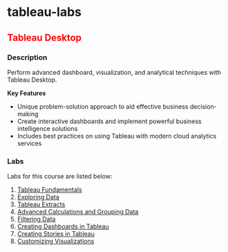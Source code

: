 # tableau-labs


<h2><span style="color:red;">Tableau Desktop</span></h2>

### Description
Perform advanced dashboard, visualization, and analytical techniques with Tableau Desktop.

**Key Features**
- Unique problem-solution approach to aid effective business decision-making
- Create interactive dashboards and implement powerful business intelligence solutions
- Includes best practices on using Tableau with modern cloud analytics services



### Labs

Labs for this course are listed below:

1. [Tableau Fundamentals](lab-guides/md/Lab_1.md)
2. [Exploring Data](lab-guides/md/Lab_2.md)
3. [Tableau Extracts](lab-guides/md/Lab_3.md)
4. [Advanced Calculations and Grouping Data](lab-guides/md/Lab_4.md)
5. [Filtering Data](lab-guides/md/Lab_5.md)
6. [Creating Dashboards in Tableau](lab-guides/md/Lab_6.md)
7. [Creating Stories in Tableau](lab-guides/md/Lab_7.md)
8. [Customizing Visualizations](lab-guides/md/Lab_8.md)
